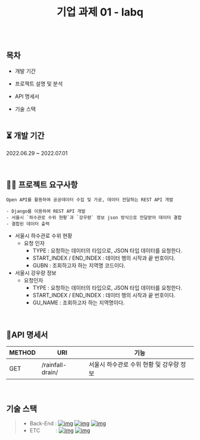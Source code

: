 <div align="center">

  # 기업 과제 01 - labq

</div>
<br><br>

## 목차

- 개발 기간

- 프로젝트 설명 및 분석

- API 명세서

- 기술 스택
<br><br>

## ⏳ 개발 기간

2022.06.29 ~ 2022.07.01

<br>

## ✍🏻 프로젝트 요구사항

```
Open API를 활용하여 공공데이터 수집 및 가공, 데이터 전달하는 REST API 개발

- Django를 이용하여 REST API 개발
- 서울시 `하수관로 수위 현황`과 `강우량` 정보 json 방식으로 전달받아 데이터 결합
- 결합된 데이터 출력
```



- 서울시 하수관로 수위 현황
  - 요청 인자
    - TYPE : 요청하는 데이터의 타입으로, JSON 타입 데이터를 요청한다.
    - START_INDEX / END_INDEX : 데이터 행의 시작과 끝 번호이다.
    - GUBN : 조회하고자 하는 지역명 코드이다.
- 서울시 강우량 정보
  - 요청인자
    - TYPE : 요청하는 데이터의 타입으로, JSON 타입 데이터를 요청한다.
    - START_INDEX / END_INDEX : 데이터 행의 시작과 끝 번호이다.
    - GU_NAME : 조회하고자 하는 지역명이다.


<br>

## 🍉API 명세서

| METHOD | URI              | 기능                                     |
| ------ | ---------------- | ---------------------------------------- |
| GET    | /rainfall-drain/ | 서울시 하수관로 수위 현황 및 강우량 정보 |

<br>

## 기술 스택

> - Back-End : [![img](https://camo.githubusercontent.com/57ec2ff5dd5ad8c673b06805e02b305b5f13eba756771d734dc370536f12d41e/68747470733a2f2f696d672e736869656c64732e696f2f62616467652f507974686f6e20332e31302d3337373641423f7374796c653d666c6174266c6f676f3d507974686f6e266c6f676f436f6c6f723d7768697465)](https://camo.githubusercontent.com/57ec2ff5dd5ad8c673b06805e02b305b5f13eba756771d734dc370536f12d41e/68747470733a2f2f696d672e736869656c64732e696f2f62616467652f507974686f6e20332e31302d3337373641423f7374796c653d666c6174266c6f676f3d507974686f6e266c6f676f436f6c6f723d7768697465) [![img](https://camo.githubusercontent.com/c408ece01574e98ceb3d78588c62385f17adae7d0fbb69a8707b03132894b478/68747470733a2f2f696d672e736869656c64732e696f2f62616467652f446a616e676f20342e302e342d3039324532303f7374796c653d666c6174266c6f676f3d446a616e676f266c6f676f436f6c6f723d7768697465)](https://camo.githubusercontent.com/c408ece01574e98ceb3d78588c62385f17adae7d0fbb69a8707b03132894b478/68747470733a2f2f696d672e736869656c64732e696f2f62616467652f446a616e676f20342e302e342d3039324532303f7374796c653d666c6174266c6f676f3d446a616e676f266c6f676f436f6c6f723d7768697465) [![img](https://camo.githubusercontent.com/79be929c416fe51c5598caeb89f42f1456d6cf19a53dbf3153ab677c0fb9fedb/68747470733a2f2f696d672e736869656c64732e696f2f62616467652f446a616e676f2d44524620332e31332e312d3030393238373f7374796c653d666c6174266c6f676f3d446a616e676f266c6f676f436f6c6f723d7768697465)](https://camo.githubusercontent.com/79be929c416fe51c5598caeb89f42f1456d6cf19a53dbf3153ab677c0fb9fedb/68747470733a2f2f696d672e736869656c64732e696f2f62616467652f446a616e676f2d44524620332e31332e312d3030393238373f7374796c653d666c6174266c6f676f3d446a616e676f266c6f676f436f6c6f723d7768697465)
> - ETC　　　: [![img](https://camo.githubusercontent.com/8281207f240f045f9fb74d99fa7ffe64492bbd69501357e192e77978f3352920/68747470733a2f2f696d672e736869656c64732e696f2f62616467652f4769742d4630353033323f7374796c653d666c61742d6261646765266c6f676f3d476974266c6f676f436f6c6f723d7768697465)](https://camo.githubusercontent.com/8281207f240f045f9fb74d99fa7ffe64492bbd69501357e192e77978f3352920/68747470733a2f2f696d672e736869656c64732e696f2f62616467652f4769742d4630353033323f7374796c653d666c61742d6261646765266c6f676f3d476974266c6f676f436f6c6f723d7768697465) [![img](https://camo.githubusercontent.com/c5282e23e8178a77185cc31077e2e1d45f95b8fec2081a2e31897f32c329cb7e/68747470733a2f2f696d672e736869656c64732e696f2f62616467652f4769746875622d3138313731373f7374796c653d666c61742d6261646765266c6f676f3d476974687562266c6f676f436f6c6f723d7768697465)](https://camo.githubusercontent.com/c5282e23e8178a77185cc31077e2e1d45f95b8fec2081a2e31897f32c329cb7e/68747470733a2f2f696d672e736869656c64732e696f2f62616467652f4769746875622d3138313731373f7374796c653d666c61742d6261646765266c6f676f3d476974687562266c6f676f436f6c6f723d7768697465) 
